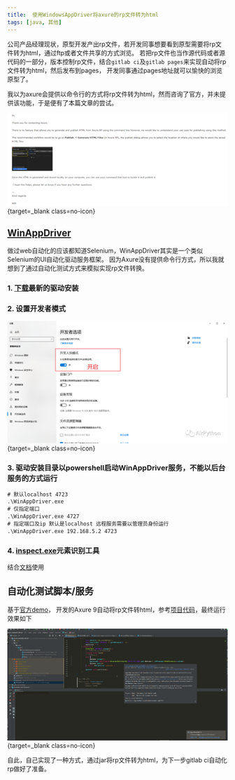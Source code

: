 ```yaml
---
title:  使用WindowsAppDriver将axure的rp文件转为html
tags: [java, 其他]
---
```


公司产品经理现状，原型开发产出rp文件，若开发同事想要看到原型需要将rp文件转为html，通过ftp或者文件共享的方式浏览。
若把rp文件也当作源代码或者源代码的一部分，版本控制rp文件，结合`gitlab ci`及`gitlab pages`来实现自动将rp文件转为html，然后发布到pages，
开发同事通过pages地址就可以愉快的浏览原型了。

我以为axure会提供以命令行的方式将rp文件转为html，然而咨询了官方，并未提供该功能，于是便有了本篇文章的尝试。

[![p1][1]][1]{target=_blank class=no-icon}

## [WinAppDriver](https://github.com/microsoft/WinAppDriver)
做过web自动化的应该都知道Selenium，WinAppDriver其实是一个类似Selenium的UI自动化驱动服务框架。
因为Axure没有提供命令行方式，所以我就想到了通过自动化测试方式来模拟实现rp文件转换。

### 1. [下载](https://github.com/microsoft/WinAppDriver/releases)最新的驱动安装
### 2. 设置开发者模式

[![p2][2]][2]{target=_blank class=no-icon}

### 3. 驱动安装目录以powershell启动WinAppDriver服务，**不能以后台服务的方式运行**
```bat
# 默认localhost 4723
.\WinAppDriver.exe
# 仅指定端口
.\WinAppDriver.exe 4727
# 指定端口及ip 默认是localhost 远程服务需要以管理员身份运行
.\WinAppDriver.exe 192.168.5.2 4723
```
### 4. [inspect.exe](/assets/2022/09-02/inspect.exe)元素识别工具
结合[文档](https://github.com/microsoft/WinAppDriver/blob/master/Docs/AuthoringTestScripts.md)使用

## 自动化测试脚本/服务
基于[官方demo](https://github.com/microsoft/WinAppDriver/tree/master/Samples/Java/CalculatorTest)，
开发的Axure 9自动将rp文件转html，参考[项目代码](https://gitee.com/PasseRR/axure-automic-driver)，最终运行效果如下

[![p3][3]][3]{target=_blank class=no-icon}

自此，自己实现了一种方式，通过jar将rp文件转为html，为下一步gitlab ci自动化rp做好了准备。

[1]: /assets/2022/09-02/axure.png "axure"
[2]: /assets/2022/09-02/develop-mode.png "develop-mode"
[3]: /assets/2022/09-02/rp-html.gif "rp-html"
